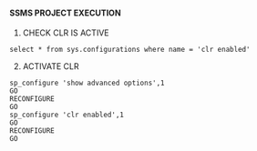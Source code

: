 #### SSMS PROJECT EXECUTION

1) CHECK CLR IS ACTIVE

```
select * from sys.configurations where name = 'clr enabled' 
```

2) ACTIVATE CLR

``` 
sp_configure 'show advanced options',1
GO
RECONFIGURE
GO
sp_configure 'clr enabled',1
GO
RECONFIGURE
GO
```
